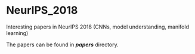 # NeurIPS_2018
Interesting papers in NeurIPS 2018 (CNNs, model understanding, manifold learning)

The papers can be found in ___papers___ directory. 
